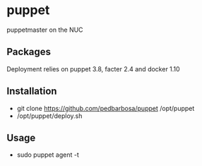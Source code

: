 puppet
=

puppetmaster on the NUC

Packages
-

Deployment relies on puppet 3.8, facter 2.4 and docker 1.10

Installation
-

- git clone https://github.com/pedbarbosa/puppet /opt/puppet
- /opt/puppet/deploy.sh

Usage
-

- sudo puppet agent -t
